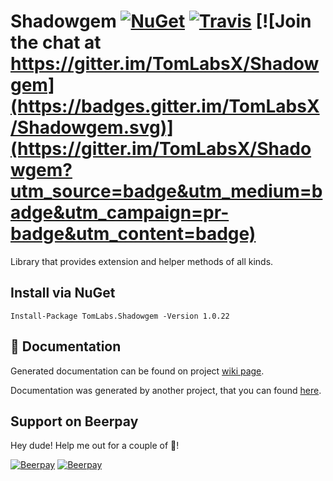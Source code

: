 # Shadowgem [![NuGet](https://img.shields.io/nuget/v/TomLabs.Shadowgem.svg)](https://www.nuget.org/packages/TomLabs.Shadowgem/) [![Travis](https://travis-ci.org/TomasBouda/Shadowgem.svg?branch=master)](https://travis-ci.org/TomasBouda/Shadowgem) [![Join the chat at https://gitter.im/TomLabsX/Shadowgem](https://badges.gitter.im/TomLabsX/Shadowgem.svg)](https://gitter.im/TomLabsX/Shadowgem?utm_source=badge&utm_medium=badge&utm_campaign=pr-badge&utm_content=badge)
Library that provides extension and helper methods of all kinds.

## Install via NuGet

```
Install-Package TomLabs.Shadowgem -Version 1.0.22
```

## :scroll: Documentation
Generated documentation can be found on project [wiki page](https://github.com/TomasBouda/Shadowgem/wiki).

Documentation was generated by another project, that you can found [here](https://github.com/TomasBouda/Xml2Md).

## Support on Beerpay
Hey dude! Help me out for a couple of :beers:!

[![Beerpay](https://beerpay.io/TomasBouda/Shadowgem/badge.svg?style=beer-square)](https://beerpay.io/TomasBouda/Shadowgem)  [![Beerpay](https://beerpay.io/TomasBouda/Shadowgem/make-wish.svg?style=flat-square)](https://beerpay.io/TomasBouda/Shadowgem?focus=wish)